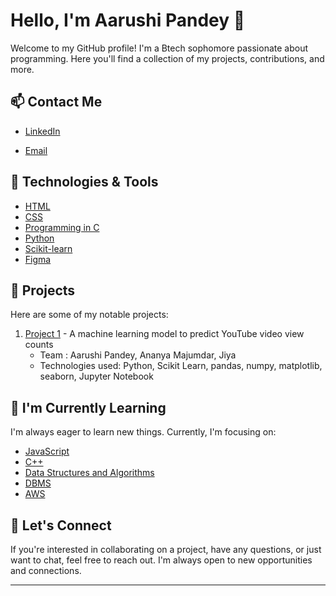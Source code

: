 # Hello, I'm Aarushi Pandey 👋

<!--[![GitHub followers](https://img.shields.io/github/followers/your-username?style=social)](https://github.com/your-username)
[![Twitter Follow](https://img.shields.io/twitter/follow/your-twitter-handle?style=social)](https://twitter.com/your-twitter-handle)-->

Welcome to my GitHub profile! I'm a Btech sophomore passionate about programming. Here you'll find a collection of my projects, contributions, and more.


## 📫 Contact Me

- [LinkedIn](https://www.linkedin.com/in/aarushi-pandey-901363261)
<!--- [Website](https://your-website.com)-->
- [Email](mailto:aarushi003btit22@igdtuw.ac.in)

## 🔧 Technologies & Tools

- [HTML](https://developer.mozilla.org/en-US/docs/Web/HTML)
- [CSS](https://developer.mozilla.org/en-US/docs/Web/CSS)
- [Programming in C](https://www.learn-c.org/)
- [Python](https://www.python.org/)
- [Scikit-learn](https://scikit-learn.org/stable/)
- [Figma](https://www.figma.com/)

## 🚀 Projects

Here are some of my notable projects:

1. [Project 1](https://github.com/Kengo-Akechi/Main) - A machine learning model to predict YouTube video view counts
   - Team : Aarushi Pandey, Ananya Majumdar, Jiya 
   - Technologies used: Python, Scikit Learn, pandas, numpy, matplotlib, seaborn, Jupyter Notebook

<!--2. [Project 2](link-to-project-2) - Brief project description.
   - Technologies used: Tech 1, Tech 2, ...
   - ![Project 2 Screenshot](project-2-screenshot.png)

3. ... 

## 📚 Latest Blog Posts

- [Blog Post 1](link-to-blog-post-1) - Summary of the blog post.
- [Blog Post 2](link-to-blog-post-2) - Summary of the blog post.
- ...

-->

## 🌱 I'm Currently Learning

I'm always eager to learn new things. Currently, I'm focusing on:

- [JavaScript](https://developer.mozilla.org/en-US/docs/Web/JavaScript/Guide)
- [C++](https://www.cplusplus.com/doc/tutorial/)   
- [Data Structures and Algorithms](https://www.geeksforgeeks.org/data-structures/)
- [DBMS](https://www.geeksforgeeks.org/dbms-introduction-of-2-tier-architecture/)
- [AWS]()

## 🤝 Let's Connect

If you're interested in collaborating on a project, have any questions, or just want to chat, feel free to reach out. I'm always open to new opportunities and connections.

---



